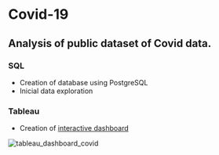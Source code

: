 # Covid-19

## Analysis of public dataset of Covid data.

### SQL
- Creation of database using PostgreSQL
- Inicial data exploration

### Tableau
- Creation of [interactive dashboard](https://public.tableau.com/app/profile/j.litke/viz/Covid-19_16588541081340/Dashboard1)

![tableau_dashboard_covid](https://user-images.githubusercontent.com/101947684/181068065-d35d3715-3ed3-4ea9-8fd9-18925f11fab1.png)
